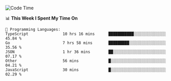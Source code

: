 <!--START_SECTION:waka-->
![Code Time](http://img.shields.io/badge/Code%20Time-559%20hrs%2031%20mins-blue)

📊 **This Week I Spent My Time On** 

```text
💬 Programming Languages: 
TypeScript               10 hrs 16 mins      ███████████░░░░░░░░░░░░░░   45.84 % 
Go                       7 hrs 58 mins       █████████░░░░░░░░░░░░░░░░   35.56 % 
JSON                     1 hr 36 mins        ██░░░░░░░░░░░░░░░░░░░░░░░   07.17 % 
Other                    56 mins             █░░░░░░░░░░░░░░░░░░░░░░░░   04.21 % 
JavaScript               30 mins             █░░░░░░░░░░░░░░░░░░░░░░░░   02.29 % 
```


<!--END_SECTION:waka-->